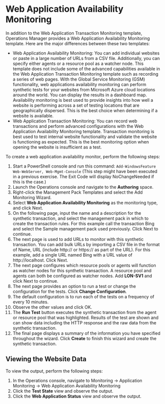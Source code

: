 # Web Application Availability Monitoring

In addition to the Web Application Transaction Monitoring template, Operations Manager provides a Web Application Availability Monitoring template. Here are the major differences between these two templates:
  - Web Application Availability Monitoring: You can add individual websites or paste in a large number of URLs from a CSV file. Additionally, you can specify either agents or a resource pool as a watcher node. This template does not include some of the advanced capabilities available in the Web Application Transaction Monitoring template such as recording a series of web pages. With the Global Service Monitoring (GSM) functionality, web applications availability monitoring can perform synthetic tests for your websites from Microsoft Azure cloud locations around the world. You can display the results in a dashboard map. Availability monitoring is best used to provide insights into how well a website is performing across a set of testing locations that are geographically dispersed. This is the best choice when determining if a website is available.
  - Web Application Transaction Monitoring: You can record web transactions and perform advanced configurations with the Web Application Availability Monitoring template. Transaction monitoring is best used to test internal website functionality and validate the website is functioning as expected. This is the best monitoring option when opening the website is insufficient as a test.

To create a web application availability monitor, perform the following steps:
1. Start a PowerShell console and run this command: ```Add-WindowsFeature Web-WebServer, Web-Mgmt-Console``` (This step might have been executed in a previous exercise. The Exit Code will display NoChangeNeeded if this is the case.)
1. Launch the Operations console and navigate to the **Authoring** space.
1. Right-click the Management Pack Templates and select the Add Monitoring Wizard.
1. Select **Web Application Availability Monitoring** as the monitoring type, and click Next.
1. On the following page, input the name and a description for the synthetic transaction, and select the management pack in which to create the transaction rules. For this example call the transaction Bing and select the Sample management pack used previously. Click Next to continue.
1. The next page is used to add URLs to monitor with this synthetic transaction. You can add bulk URLs by importing a CSV file in the format of Name, URL (include http:// or https:// as part of the URL). For this example, add a single URL named Bing with a URL value of http://localhost. Click Next.
1. The next page configures which resource pools or agents will function as watcher nodes for this synthetic transaction. A resource pool and agents can both be configured as watcher nodes. Add **LON-SV1** and click Next to continue.
1. The next page provides an option to run a test or change the configuration for the tests. Click **Change Configuration**.
1. The default configuration is to run each of the tests on a frequency of every 10 minutes. 
1. Observe the other values and click OK.
1. The **Run Test** button executes the synthetic transaction from the agent or resource pool that was highlighted. Results of the test are shown and can show data including the HTTP response and the raw data from the synthetic transaction.
1. The final page displays a summary of the information you have specified throughout the wizard. Click **Create** to finish this wizard and create the synthetic transaction.


## Viewing the Website Data
To view the output, perform the following steps:
1. In the Operations console, navigate to Monitoring -> Application Monitoring -> Web Application Availability Monitoring
1. Click the **Test State** view and observe the output.
1. Click the **Web Application Status** view and observe the output.

